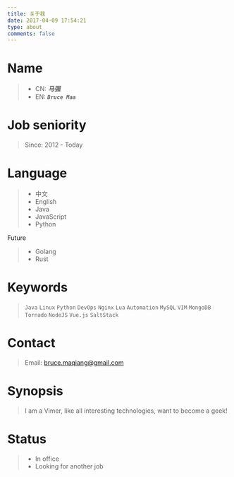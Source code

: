 ```yaml
---
title: 关于我
date: 2017-04-09 17:54:21
type: about
comments: false
---
```


# Name

> - CN: __*_马强_*__
> - EN: __*`Bruce Maa`*__

# Job seniority

> Since: 2012 - Today

# Language

> - 中文
> - English
> - Java
> - JavaScript
> - Python

Future

> - Golang
> - Rust

# Keywords

> `Java` `Linux` `Python` `DevOps` `Nginx` `Lua` `Automation` `MySQL` `VIM` `MongoDB` `Tornado` `NodeJS` `Vue.js` `SaltStack`

# Contact

> Email: bruce.maqiang@gmail.com

# Synopsis

> I am a Vimer, like all interesting technologies, want to become a geek!

# Status

> - In office
> - Looking for another job
